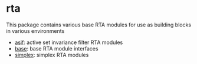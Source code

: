 # rta

This package contains various base RTA modules for use as building blocks in various environments

- [asif](asif.md): active set invariance filter RTA modules
- [base](base.md): base RTA module interfaces
- [simplex](simplex.md): simplex RTA modules

